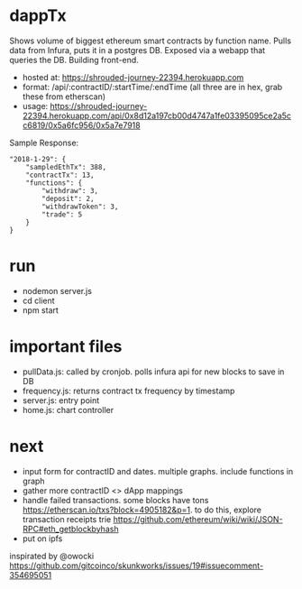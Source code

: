# dappTx

Shows volume of biggest ethereum smart contracts by function name. Pulls data from 
Infura, puts it in a postgres DB. Exposed via a webapp that queries the DB. Building front-end. 

* hosted at: https://shrouded-journey-22394.herokuapp.com
* format: /api/:contractID/:startTime/:endTime (all three are in hex, grab these from etherscan)
* usage: https://shrouded-journey-22394.herokuapp.com/api/0x8d12a197cb00d4747a1fe03395095ce2a5cc6819/0x5a6fc956/0x5a7e7918

Sample Response:
```
"2018-1-29": {
    "sampledEthTx": 388,
    "contractTx": 13,
    "functions": {
        "withdraw": 3,
        "deposit": 2,
        "withdrawToken": 3,
        "trade": 5
    }
}
```
# run 

* nodemon server.js
* cd client
* npm start


# important files

* pullData.js: called by cronjob. polls infura api for new blocks to save in DB
* frequency.js: returns contract tx frequency by timestamp
* server.js: entry point 
* home.js: chart controller


# next

- input form for contractID and dates. multiple graphs. include functions in graph
- gather more contractID <> dApp mappings
- handle failed transactions. some blocks have tons https://etherscan.io/txs?block=4905182&p=1.
    to do this, explore transaction receipts trie https://github.com/ethereum/wiki/wiki/JSON-RPC#eth_getblockbyhash
- put on ipfs

inspirated by @owocki https://github.com/gitcoinco/skunkworks/issues/19#issuecomment-354695051
